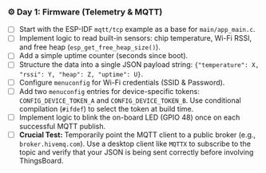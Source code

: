 ### ⚙️ Day 1: Firmware (Telemetry & MQTT)
*   [ ] Start with the ESP-IDF `mqtt/tcp` example as a base for `main/app_main.c`.
*   [ ] Implement logic to read built-in sensors: chip temperature, Wi-Fi RSSI, and free heap (`esp_get_free_heap_size()`).
*   [ ] Add a simple uptime counter (seconds since boot).
*   [ ] Structure the data into a single JSON payload string: `{"temperature": X, "rssi": Y, "heap": Z, "uptime": U}`.
*   [ ] Configure `menuconfig` for Wi-Fi credentials (SSID & Password).
*   [ ] Add two `menuconfig` entries for device-specific tokens: `CONFIG_DEVICE_TOKEN_A` and `CONFIG_DEVICE_TOKEN_B`. Use conditional compilation (`#ifdef`) to select the token at build time.
*   [ ] Implement logic to blink the on-board LED (GPIO 48) once on each successful MQTT publish.
*   [ ] **Crucial Test:** Temporarily point the MQTT client to a public broker (e.g., `broker.hivemq.com`). Use a desktop client like `MQTTX` to subscribe to the topic and verify that your JSON is being sent correctly before involving ThingsBoard.
